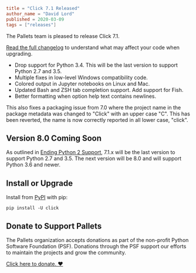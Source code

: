 ~~~~toml
title = "Click 7.1 Released"
author_name = "David Lord"
published = 2020-03-09
tags = ["releases"]
~~~~

The Pallets team is pleased to release Click 7.1.

[Read the full changelog](https://click.palletsprojects.com/page/changes/#version-7-1)
to understand what may affect your code when upgrading.

- Drop support for Python 3.4. This will be the last version to
  support Python 2.7 and 3.5.
- Multiple fixes in low-level Windows compatibility code.
- Colored output in Jupyter notebooks on Linux and Mac.
- Updated Bash and ZSH tab completion support. Add support for Fish.
- Better formatting when option help text contains newlines.

This also fixes a packaging issue from 7.0 where the project name in the
package metadata was changed to "Click" with an upper case "C". This has
been reverted, the name is now correctly reported in all lower case, "click".

## Version 8.0 Coming Soon

As outlined in [Ending Python 2 Support](ending-python2-support.md),
7.1.x will be the last version to support Python 2.7 and 3.5. The next
version will be 8.0 and will support Python 3.6 and newer.

## Install or Upgrade

Install from [PyPI](https://pypi.org/project/click/) with pip:

    pip install -U click

## Donate to Support Pallets

The Pallets organization accepts donations as part of the non-profit
Python Software Foundation (PSF). Donations through the PSF support our
efforts to maintain the projects and grow the community.

[Click here to donate. ❤](../donate.md)
